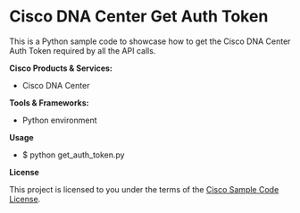 # Cisco DNA Center Get Auth Token


This is a Python sample code to showcase how to get the Cisco DNA Center Auth Token required by all the API calls.

**Cisco Products & Services:**

- Cisco DNA Center

**Tools & Frameworks:**

- Python environment

**Usage**

- $ python get_auth_token.py


**License**

This project is licensed to you under the terms of the [Cisco Sample
Code License](./LICENSE).
